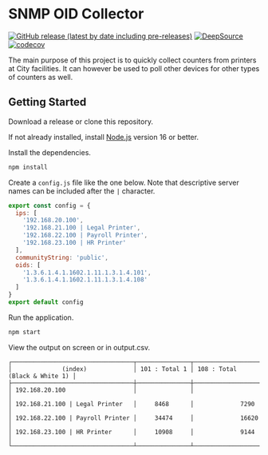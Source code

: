 # SNMP OID Collector

[![GitHub release (latest by date including pre-releases)](https://img.shields.io/github/v/release/cityssm/snmp-oid-collector?include_prereleases)](https://github.com/cityssm/snmp-oid-collector/releases)
[![DeepSource](https://app.deepsource.com/gh/cityssm/snmp-oid-collector.svg/?label=active+issues&show_trend=true&token=-bJZ4DPfA9kBFuPpv2iM7z22)](https://app.deepsource.com/gh/cityssm/snmp-oid-collector/)
[![codecov](https://codecov.io/gh/cityssm/snmp-oid-collector/graph/badge.svg?token=0FYGX3DMUK)](https://codecov.io/gh/cityssm/snmp-oid-collector)

The main purpose of this project is to quickly collect counters from printers at City facilities.
It can however be used to poll other devices for other types of counters as well.

## Getting Started

Download a release or clone this repository.

If not already installed, install [Node.js](https://nodejs.org/) version 16 or better.

Install the dependencies.

```sh
npm install
```

Create a `config.js` file like the one below.
Note that descriptive server names can be included after the `|` character.

```javascript
export const config = {
  ips: [
    '192.168.20.100',
    '192.168.21.100 | Legal Printer',
    '192.168.22.100 | Payroll Printer',
    '192.168.23.100 | HR Printer'
  ],
  communityString: 'public',
  oids: [
    '1.3.6.1.4.1.1602.1.11.1.3.1.4.101',
    '1.3.6.1.4.1.1602.1.11.1.3.1.4.108'
  ]
}
export default config
```

Run the application.

```sh
npm start
```

View the output on screen or in output.csv.

```text
┌──────────────────────────────────┬───────────────┬───────────────────────────────┐
│              (index)             │ 101 : Total 1 │ 108 : Total (Black & White 1) │
├──────────────────────────────────┼───────────────┼───────────────────────────────┤
│ 192.168.20.100                   │               │                               │
│ 192.168.21.100 | Legal Printer   │     8468      │             7290              │
│ 192.168.22.100 | Payroll Printer │     34474     │             16620             │
│ 192.168.23.100 | HR Printer      │     10908     │             9144              │
└──────────────────────────────────┴───────────────┴───────────────────────────────┘
```
